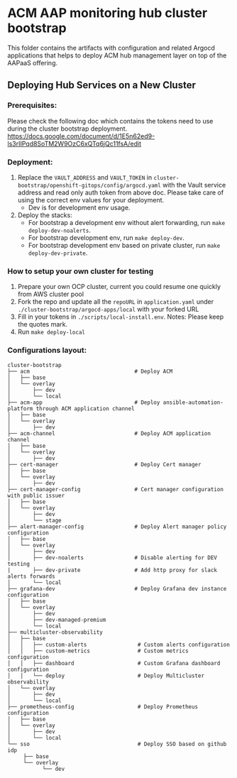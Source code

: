 # ACM AAP monitoring hub cluster bootstrap

This folder contains the artifacts with configuration and related Argocd applications that helps to deploy ACM hub management layer on top of the AAPaaS offering.

## Deploying Hub Services on a New Cluster


### Prerequisites:
Please check the following doc which contains the tokens need to use during the cluster bootstrap deployment.
https://docs.google.com/document/d/1E5n62ed9-ls3rIIPqd8SoTM2W9OzC6xQTq6jQc11fsA/edit


### Deployment:
1. Replace the `VAULT_ADDRESS` and `VAULT_TOKEN` in `cluster-bootstrap/openshift-gitops/config/argocd.yaml` with the Vault service address and read only auth token from above doc.
   Please take care of using the correct env values for your deployment.
   * Dev is for development env usage. 
2. Deploy the stacks:
   * For bootstrap a development env without alert forwarding, run `make deploy-dev-noalerts`.
   * For bootstrap development env, run `make deploy-dev`.
   * For bootstrap development env based on private cluster, run `make deploy-dev-private`.


### How to setup your own cluster for testing
1. Prepare your own OCP cluster, current you could resume one quickly from AWS cluster pool
2. Fork the repo and update all the `repoURL` in `application.yaml` under `./cluster-bootstrap/argocd-apps/local` with your forked URL
3. Fill in your tokens in `./scripts/local-install.env`. Notes: Please keep the quotes mark.
4. Run `make deploy-local`


### Configurations layout:
    cluster-bootstrap
    ├── acm                                 # Deploy ACM
    │   ├── base
    │   └── overlay                          
    │       ├── dev
    │       └── local                            
    ├── acm-app                             # Deploy ansible-automation-platform through ACM application channel
    │   ├── base
    │   └── overlay
    │       ├── dev                            
    ├── acm-channel                         # Deploy ACM application channel
    │   ├── base
    │   └── overlay
    │       ├── dev                            
    ├── cert-manager                        # Deploy Cert manager
    │   ├── base      
    │   └── overlay
    │       ├── dev                            
    ├── cert-manager-config                 # Cert manager configuration with public issuer
    │   ├── base
    │   └── overlay
    │       ├── dev                            
    │       └── stage            
    ├── alert-manager-config                # Deploy Alert manager policy configuration
    │   ├── base
    │   └── overlay
    │       ├── dev                            
    │       ├── dev-noalerts                # Disable alerting for DEV testing
    |       ├── dev-private                 # Add http proxy for slack alerts forwards
    │       └── local
    ├── grafana-dev                         # Deploy Grafana dev instance configuration
    │   ├── base   
    │   └── overlay
    │       ├── dev  
    │       ├── dev-managed-premium 
    │       └── local                           
    ├── multicluster-observability
    │   ├── base
    │   │   ├── custom-alerts                # Custom alerts configuration
    │   │   ├── custom-metrics               # Custom metrics configuration
    │   │   ├── dashboard                    # Custom Grafana dashboard configuration
    │   │   └── deploy                       # Deploy Multicluster observability
    │   └── overlay  
    │       ├── dev
    │       └── local
    ├── prometheus-config                    # Deploy Prometheus configuration
    │   ├── base                             
    │   └── overlay  
    │       ├── dev
    │       └── local
    └── sso                                  # Deploy SSO based on github idp
         ├── base                             
         └── overlay  
               └── dev

